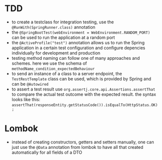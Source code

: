# TDD

- to create a testclass for integration testing, use the `@RunWith(SpringRunner.class)` annotation
- the `@SpringBootTest(webEnvironment = WebEnvironment.RANDOM_PORT)` can be used to run the application at a random port
- the `@ActiveProfile("test")` annotation allows us to run the Spring application in a certain test configuration and configure depencies individually for development and production
- testing method naming can follow one of many approaches and schemes. here we use the schema of `methodName_condition_expectedBehaviour`
- to send an instance of a class to a server endpoint, the `TestRestTemplate` class can be used, which is provided by Spring and can be `@Autowired`
- to assert a test result use `org.assertj.core.api.Assertions.assertThat` to compare the actual test outcome with the expected result. the syntax looks like this: `assertThat(responseEntity.getStatusCode()).isEqualTo(HttpStatus.OK);`

# Lombok

- instead of creating constructors, getters and setters manually, one can just use the `@Data` annotation from lombok to have all that created automatically for all fields of a DTO